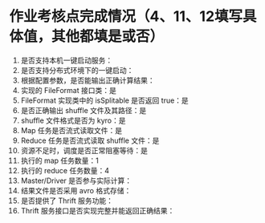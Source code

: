 # 作业考核点完成情况（4、11、12填写具体值，其他都填是或否）
1. 是否支持本机一键启动服务：
2. 是否支持分布式环境下的一键启动：
3. 根据配置参数，是否能输出正确计算结果：
4. 实现的 FileFormat 接口类：是
5. FileFormat 实现类中的 isSplitable 是否返回 true：是
6. 是否正确输出 shuffle 文件及其路径：是
7. shuffle 文件格式是否为 kyro：是
8. Map 任务是否流式读取文件：是
9. Reduce 任务是否流式读取 shuffle 文件：是
10. 资源不足时，调度是否正常阻塞等待：是
11. 执行的 map 任务数量：1
12. 执行的 reduce 任务数量：4
13. Master/Driver 是否参与实际计算：
14. 结果文件是否采用 avro 格式存储：
15. 是否提供了 Thrift 服务功能：
16. Thrift 服务接口是否实现完整并能返回正确结果：